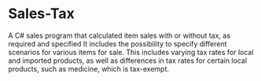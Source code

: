 # Sales-Tax
A C# sales program that calculated item sales with or without tax, as required and specified
It includes the possibility to specify different scenarios for various items for sale. This includes varying tax rates for local and imported products, as well as differences in tax rates for certain local products, such as medicine, which is tax-exempt. 
